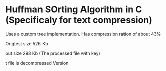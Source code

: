 # Huffman SOrting Algorithm in C (Specificaly for text compression)

Uses a custom tree implementation. Has compression ration of about 43%

Origtest size 526 Kb

out size 298 Kb (The processed file with key)

t file is decompressed Version
